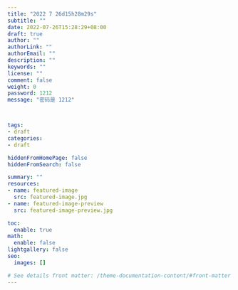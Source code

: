 ```yaml
---
title: "2022 7 26d15h28m29s"
subtitle: ""
date: 2022-07-26T15:28:29+08:00
draft: true
author: ""
authorLink: ""
authorEmail: ""
description: ""
keywords: ""
license: ""
comment: false
weight: 0
password: 1212
message: "密码是 1212"



tags:
- draft
categories:
- draft

hiddenFromHomePage: false
hiddenFromSearch: false

summary: ""
resources:
- name: featured-image
  src: featured-image.jpg
- name: featured-image-preview
  src: featured-image-preview.jpg

toc:
  enable: true
math:
  enable: false
lightgallery: false
seo:
  images: []

# See details front matter: /theme-documentation-content/#front-matter
---
```


<!--more-->

